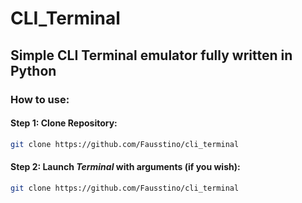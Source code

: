 # CLI_Terminal
## Simple CLI Terminal emulator fully written in Python

### How to use:
#### Step 1: Clone Repository:
```bash
git clone https://github.com/Fausstino/cli_terminal
```
#### Step 2: Launch *Terminal* with arguments (if you wish):
```bash
git clone https://github.com/Fausstino/cli_terminal
```
